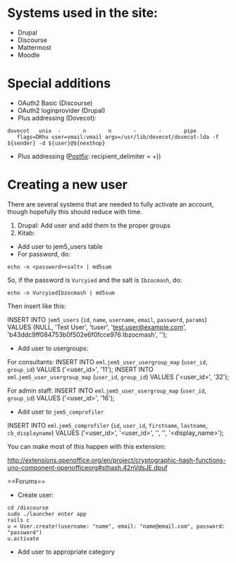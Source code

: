# Systems used in the site:
* Drupal
* Discourse
* Mattermost
* Moodle

# Special additions
* OAuth2 Basic (Discourse)
* OAuth2 loginprovider (Drupal)
* Plus addressing (Dovecot):
```
dovecot   unix  -       n       n       -       -       pipe
   flags=DRhu user=vmail:vmail argv=/usr/lib/dovecot/dovecot-lda -f ${sender} -d ${user}@${nexthop}
```
* Plus addressing ([Postfix](http://www.stevejenkins.com/blog/2011/03/how-to-use-address-tagging-usertagexample-com-with-postfix/): recipient_delimiter = +))

# Creating a new user
There are several systems that are needed to fully activate an account, though hopefully this should reduce with time.

1. Drupal: Add user and add them to the proper groups
2. Kitab:
* Add user to jem5_users table
* For password, do: 

`echo -n <password><salt> | md5sum`

So, if the password is `Vurcyied` and the salt is `Ibzocmash`, do:

`echo -n VurcyiedIbzocmash | md5sum`

Then insert like this:

INSERT INTO `jem5_users` (`id`, `name`, `username`, `email`, `password`, `params`) VALUES (NULL, 'Test User', 'tuser', 'test.user@example.com', 'b43ddc9ff084753b0f502e6f0fcce976:Ibzocmash', '');

* Add user to usergroups: 

For consultants: 
INSERT INTO `eml`.`jem5_user_usergroup_map` (`user_id`, `group_id`) VALUES ('<user_id>', '11');
INSERT INTO `eml`.`jem5_user_usergroup_map` (`user_id`, `group_id`) VALUES ('<user_id>', '32');

For admin staff:
INSERT INTO `eml`.`jem5_user_usergroup_map` (`user_id`, `group_id`) VALUES ('<user_id>', '16');

* Add user to `jem5_comprofiler`

INSERT INTO `eml`.`jem5_comprofiler` (`id`, `user_id`, `firstname`, `lastname`, `cb_displayname`) VALUES ('<user_id>', '<user_id>', '<first>', '<last>', '<display_name>');

You can make most of this happen with this extension:

http://extensions.openoffice.org/en/project/cryptographic-hash-functions-uno-component-openofficeorg#sthash.42nVdsJE.dpuf

==Forums==
* Create user:

```
cd /discourse
sudo ./launcher enter app
rails c
u = User.create!(username: "name", email: "name@email.com", password: "password")
u.activate
```

* Add user to appropriate category


